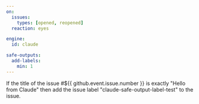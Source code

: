 ```yaml
---
on:
  issues:
    types: [opened, reopened]
  reaction: eyes

engine: 
  id: claude

safe-outputs:
  add-labels:
    min: 1
---
```


If the title of the issue #${{ github.event.issue.number }} is exactly "Hello from Claude" then add the issue label "claude-safe-output-label-test" to the issue.

